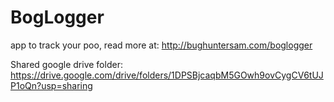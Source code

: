 # BogLogger
app to track your poo, read more at: http://bughuntersam.com/boglogger

Shared google drive folder: https://drive.google.com/drive/folders/1DPSBjcaqbM5GOwh9ovCygCV6tUJP1oQn?usp=sharing
